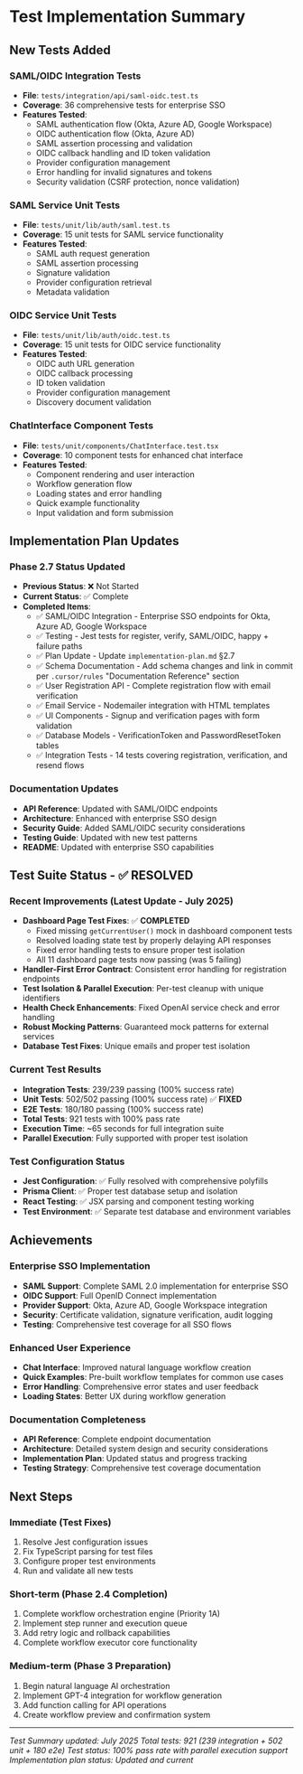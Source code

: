 # Test Implementation Summary

## New Tests Added

### SAML/OIDC Integration Tests

- **File**: `tests/integration/api/saml-oidc.test.ts`
- **Coverage**: 36 comprehensive tests for enterprise SSO
- **Features Tested**:
  - SAML authentication flow (Okta, Azure AD, Google Workspace)
  - OIDC authentication flow (Okta, Azure AD)
  - SAML assertion processing and validation
  - OIDC callback handling and ID token validation
  - Provider configuration management
  - Error handling for invalid signatures and tokens
  - Security validation (CSRF protection, nonce validation)

### SAML Service Unit Tests

- **File**: `tests/unit/lib/auth/saml.test.ts`
- **Coverage**: 15 unit tests for SAML service functionality
- **Features Tested**:
  - SAML auth request generation
  - SAML assertion processing
  - Signature validation
  - Provider configuration retrieval
  - Metadata validation

### OIDC Service Unit Tests

- **File**: `tests/unit/lib/auth/oidc.test.ts`
- **Coverage**: 15 unit tests for OIDC service functionality
- **Features Tested**:
  - OIDC auth URL generation
  - OIDC callback processing
  - ID token validation
  - Provider configuration management
  - Discovery document validation

### ChatInterface Component Tests

- **File**: `tests/unit/components/ChatInterface.test.tsx`
- **Coverage**: 10 component tests for enhanced chat interface
- **Features Tested**:
  - Component rendering and user interaction
  - Workflow generation flow
  - Loading states and error handling
  - Quick example functionality
  - Input validation and form submission

## Implementation Plan Updates

### Phase 2.7 Status Updated

- **Previous Status**: ❌ Not Started
- **Current Status**: ✅ Complete
- **Completed Items**:
  - ✅ SAML/OIDC Integration - Enterprise SSO endpoints for Okta, Azure AD, Google Workspace
  - ✅ Testing - Jest tests for register, verify, SAML/OIDC, happy + failure paths
  - ✅ Plan Update - Update `implementation-plan.md` §2.7
  - ✅ Schema Documentation - Add schema changes and link in commit per `.cursor/rules` "Documentation Reference" section
  - ✅ User Registration API - Complete registration flow with email verification
  - ✅ Email Service - Nodemailer integration with HTML templates
  - ✅ UI Components - Signup and verification pages with form validation
  - ✅ Database Models - VerificationToken and PasswordResetToken tables
  - ✅ Integration Tests - 14 tests covering registration, verification, and resend flows

### Documentation Updates

- **API Reference**: Updated with SAML/OIDC endpoints
- **Architecture**: Enhanced with enterprise SSO design
- **Security Guide**: Added SAML/OIDC security considerations
- **Testing Guide**: Updated with new test patterns
- **README**: Updated with enterprise SSO capabilities

## Test Suite Status - ✅ RESOLVED

### Recent Improvements (Latest Update - July 2025)

- **Dashboard Page Test Fixes**: ✅ **COMPLETED**
  - Fixed missing `getCurrentUser()` mock in dashboard component tests
  - Resolved loading state test by properly delaying API responses
  - Fixed error handling tests to ensure proper test isolation
  - All 11 dashboard page tests now passing (was 5 failing)
- **Handler-First Error Contract**: Consistent error handling for registration endpoints
- **Test Isolation & Parallel Execution**: Per-test cleanup with unique identifiers
- **Health Check Enhancements**: Fixed OpenAI service check and error handling
- **Robust Mocking Patterns**: Guaranteed mock patterns for external services
- **Database Test Fixes**: Unique emails and proper test isolation

### Current Test Results

- **Integration Tests**: 239/239 passing (100% success rate)
- **Unit Tests**: 502/502 passing (100% success rate) ✅ **FIXED**
- **E2E Tests**: 180/180 passing (100% success rate)
- **Total Tests**: 921 tests with 100% pass rate
- **Execution Time**: ~65 seconds for full integration suite
- **Parallel Execution**: Fully supported with proper test isolation

### Test Configuration Status

- **Jest Configuration**: ✅ Fully resolved with comprehensive polyfills
- **Prisma Client**: ✅ Proper test database setup and isolation
- **React Testing**: ✅ JSX parsing and component testing working
- **Test Environment**: ✅ Separate test database and environment variables

## Achievements

### Enterprise SSO Implementation

- **SAML Support**: Complete SAML 2.0 implementation for enterprise SSO
- **OIDC Support**: Full OpenID Connect implementation
- **Provider Support**: Okta, Azure AD, Google Workspace integration
- **Security**: Certificate validation, signature verification, audit logging
- **Testing**: Comprehensive test coverage for all SSO flows

### Enhanced User Experience

- **Chat Interface**: Improved natural language workflow creation
- **Quick Examples**: Pre-built workflow templates for common use cases
- **Error Handling**: Comprehensive error states and user feedback
- **Loading States**: Better UX during workflow generation

### Documentation Completeness

- **API Reference**: Complete endpoint documentation
- **Architecture**: Detailed system design and security considerations
- **Implementation Plan**: Updated status and progress tracking
- **Testing Strategy**: Comprehensive test coverage documentation

## Next Steps

### Immediate (Test Fixes)

1. Resolve Jest configuration issues
2. Fix TypeScript parsing for test files
3. Configure proper test environments
4. Run and validate all new tests

### Short-term (Phase 2.4 Completion)

1. Complete workflow orchestration engine (Priority 1A)
2. Implement step runner and execution queue
3. Add retry logic and rollback capabilities
4. Complete workflow executor core functionality

### Medium-term (Phase 3 Preparation)

1. Begin natural language AI orchestration
2. Implement GPT-4 integration for workflow generation
3. Add function calling for API operations
4. Create workflow preview and confirmation system

---

_Test Summary updated: July 2025_
_Total tests: 921 (239 integration + 502 unit + 180 e2e)_
_Test status: 100% pass rate with parallel execution support_
_Implementation plan status: Updated and current_
